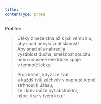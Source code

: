 ```yaml
---
title: ''
contentType: prose
---
```


Protiřeč

> Útěky z bezelstna až k pálivému zlu,  
> aby snad nebylo znát slabost!  
> Aby snad síla nahradila  
> vyzáblost ducha, směšnost soucitu  
> nebo udušené elektrické spoje  
> v temnotě lebky!

> Proč křičet, když lze řvát  
> a každý tvůj záchvěv v napnuté tepně  
> strhnout k úžasu,  
> že i krev může být abstraktní,  
> hýbe-li se v tvém krku!
